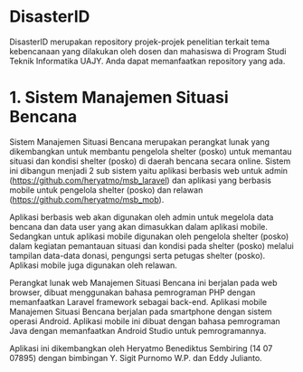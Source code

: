 # DisasterID
DisasterID merupakan repository projek-projek penelitian terkait tema kebencanaan yang dilakukan oleh dosen dan mahasiswa di Program Studi Teknik Informatika UAJY. Anda dapat memanfaatkan repository yang ada.

# 1. Sistem Manajemen Situasi Bencana 

Sistem Manajemen Situasi Bencana merupakan perangkat lunak yang dikembangkan untuk membantu pengelola shelter (posko) untuk memantau situasi dan kondisi shelter (posko) di daerah bencana secara online. Sistem ini dibangun menjadi 2 sub sistem yaitu aplikasi berbasis web untuk admin (https://github.com/heryatmo/msb_laravel) dan aplikasi yang berbasis mobile untuk pengelola shelter (posko) dan relawan (https://github.com/heryatmo/msb_mob).

Aplikasi berbasis web akan digunakan oleh admin untuk megelola data bencana dan data user yang akan dimasukkan dalam aplikasi mobile. Sedangkan untuk aplikasi mobile digunakan oleh pengelola shelter (posko) dalam kegiatan pemantauan situasi dan kondisi pada shelter (posko) melalui tampilan data-data donasi, pengungsi serta petugas shelter (posko). Aplikasi mobile juga digunakan oleh relawan.

Perangkat lunak web Manajemen Situasi Bencana ini berjalan pada web browser, dibuat menggunakan bahasa pemrograman PHP dengan memanfaatkan Laravel framework sebagai back-end. Aplikasi mobile Manajemen Situasi Bencana berjalan pada smartphone dengan sistem operasi Android.  Aplikasi mobile ini dibuat dengan bahasa pemrograman Java dengan memanfaatkan Android Studio untuk pemrogramannya.

Aplikasi ini dikembangkan oleh Heryatmo Benediktus Sembiring (14 07 07895) dengan bimbingan Y. Sigit Purnomo W.P. dan Eddy Julianto. 

